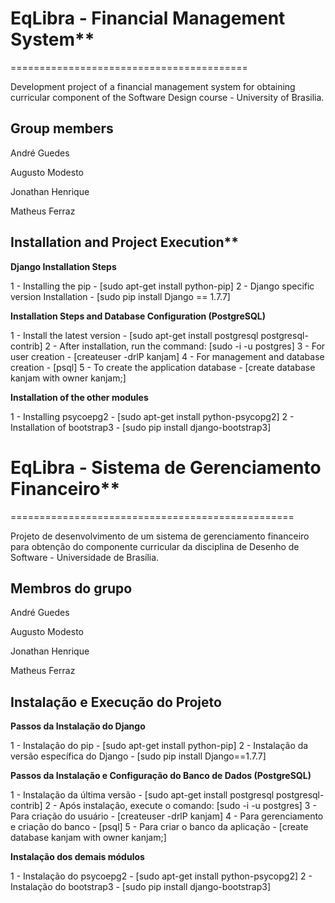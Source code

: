 # EqLibra - Financial Management System**
=========================================

Development project of a financial management system for obtaining curricular component of the Software Design course - University of Brasilia.

## Group members

André Guedes

Augusto Modesto

Jonathan Henrique

Matheus Ferraz

## Installation and Project Execution**

**Django Installation Steps**

1 - Installing the pip - [sudo apt-get install python-pip]
2 - Django specific version Installation - [sudo pip install Django == 1.7.7]

**Installation Steps and Database Configuration (PostgreSQL)**

1 - Install the latest version - [sudo apt-get install postgresql postgresql-contrib]
2 - After installation, run the command: [sudo -i -u postgres]
3 - For user creation - [createuser -drlP kanjam]
4 - For management and database creation - [psql]
5 - To create the application database - [create database kanjam with owner kanjam;]

**Installation of the other modules**

1 - Installing psycoepg2 - [sudo apt-get install python-psycopg2]
2 - Installation of bootstrap3 - [sudo pip install django-bootstrap3]


# EqLibra - Sistema de Gerenciamento Financeiro**
=================================================

Projeto de desenvolvimento de um sistema de gerenciamento financeiro para obtenção do componente curricular da disciplina de Desenho de Software - Universidade de Brasília.

## Membros do grupo

André Guedes

Augusto Modesto

Jonathan Henrique

Matheus Ferraz

## Instalação e Execução do Projeto

**Passos da Instalação do Django**

1 - Instalação do pip -  [sudo apt-get install python-pip]
2 - Instalação da versão específica do Django - [sudo pip install Django==1.7.7]

**Passos da Instalação e Configuração do Banco de Dados (PostgreSQL)**

1 - Instalação da última versão - [sudo apt-get install postgresql postgresql-contrib]
2 - Após instalação, execute o comando: [sudo -i -u postgres]
3 - Para criação do usuário - [createuser -drlP kanjam]
4 - Para gerenciamento e criação do banco - [psql]
5 - Para criar o banco da aplicação - [create database kanjam with owner kanjam;]

**Instalação dos demais módulos**

1 - Instalação do psycoepg2 - [sudo apt-get install python-psycopg2]
2 - Instalação do bootstrap3 - [sudo pip install django-bootstrap3]